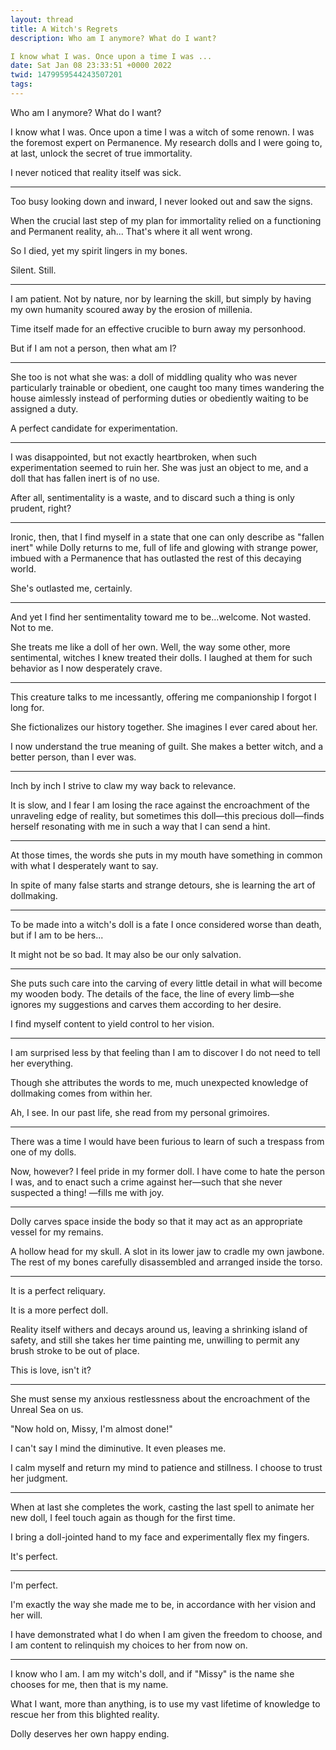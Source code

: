 ```yaml
---
layout: thread
title: A Witch's Regrets
description: Who am I anymore? What do I want?

I know what I was. Once upon a time I was ...
date: Sat Jan 08 23:33:51 +0000 2022
twid: 1479959544243507201
tags:
---
```

<article class="thread">
<section class="tweet">
<p>Who am I anymore? What do I want?</p>
<p>I know what I was. Once upon a time I was a witch of some renown. I was the foremost expert on Permanence. My research dolls and I were going to, at last, unlock the secret of true immortality.</p>
<p>I never noticed that reality itself was sick.</p>
</section>
<hr class="tweet_sep">
<section class="tweet">
<p>Too busy looking down and inward, I never looked out and saw the signs.</p>
<p>When the crucial last step of my plan for immortality relied on a functioning and Permanent reality, ah... That's where it all went wrong.</p>
<p>So I died, yet my spirit lingers in my bones.</p>
<p>Silent. Still.</p>
</section>
<hr class="tweet_sep">
<section class="tweet">
<p>I am patient. Not by nature, nor by learning the skill, but simply by having my own humanity scoured away by the erosion of millenia.</p>
<p>Time itself made for an effective crucible to burn away my personhood.</p>
<p>But if I am not a person, then what am I?</p>
</section>
<hr class="tweet_sep">
<section class="tweet">
<p>She too is not what she was: a doll of middling quality who was never particularly trainable or obedient, one caught too many times wandering the house aimlessly instead of performing duties or obediently waiting to be assigned a duty.</p>
<p>A perfect candidate for experimentation.</p>
</section>
<hr class="tweet_sep">
<section class="tweet">
<p>I was disappointed, but not exactly heartbroken, when such experimentation seemed to ruin her. She was just an object to me, and a doll that has fallen inert is of no use.</p>
<p>After all, sentimentality is a waste, and to discard such a thing is only prudent, right?</p>
</section>
<hr class="tweet_sep">
<section class="tweet">
<p>Ironic, then, that I find myself in a state that one can only describe as  "fallen inert" while Dolly returns to me, full of life and glowing with strange power, imbued with a Permanence that has outlasted the rest of this decaying world.</p>
<p>She's outlasted me, certainly.</p>
</section>
<hr class="tweet_sep">
<section class="tweet">
<p>And yet I find her sentimentality toward me to be...welcome. Not wasted. Not to me.</p>
<p>She treats me like a doll of her own. Well, the way some other, more sentimental, witches I knew treated their dolls. I laughed at them for such behavior as I now desperately crave.</p>
</section>
<hr class="tweet_sep">
<section class="tweet">
<p>This creature talks to me incessantly, offering me companionship I forgot I long for.</p>
<p>She fictionalizes our history together. She imagines I ever cared about her.</p>
<p>I now understand the true meaning of guilt. She makes a better witch, and a better person, than I ever was.</p>
</section>
<hr class="tweet_sep">
<section class="tweet">
<p>Inch by inch I strive to claw my way back to relevance.</p>
<p>It is slow, and I fear I am losing the race against the encroachment of the unraveling edge of reality, but sometimes this doll—this precious doll—finds herself resonating with me in such a way that I can send a hint.</p>
</section>
<hr class="tweet_sep">
<section class="tweet">
<p>At those times, the words she puts in my mouth have something in common with what I desperately want to say.</p>
<p>In spite of many false starts and strange detours, she is learning the art of dollmaking.</p>
</section>
<hr class="tweet_sep">
<section class="tweet">
<p>To be made into a witch's doll is a fate I once considered worse than death, but if I am to be hers...</p>
<p>It might not be so bad. It may also be our only salvation.</p>
</section>
<hr class="tweet_sep">
<section class="tweet">
<p>She puts such care into the carving of every little detail in what will become my wooden body. The details of the face, the line of every limb—she ignores my suggestions and carves them according to her desire.</p>
<p>I find myself content to yield control to her vision.</p>
</section>
<hr class="tweet_sep">
<section class="tweet">
<p>I am surprised less by that feeling than I am to discover I do not need to tell her everything.</p>
<p>Though she attributes the words to me, much unexpected knowledge of dollmaking comes from within her.</p>
<p>Ah, I see. In our past life, she read from my personal grimoires.</p>
</section>
<hr class="tweet_sep">
<section class="tweet">
<p>There was a time I would have been furious to learn of such a trespass from one of my dolls.</p>
<p>Now, however? I feel pride in my former doll. I have come to hate the person I was, and to enact such a crime against her—such that she never suspected a thing! —fills me with joy.</p>
</section>
<hr class="tweet_sep">
<section class="tweet">
<p>Dolly carves space inside the body so that it may act as an appropriate vessel for my remains.</p>
<p>A hollow head for my skull. A slot in its lower jaw to cradle my own jawbone. The rest of my bones carefully disassembled and arranged inside the torso.</p>
</section>
<hr class="tweet_sep">
<section class="tweet">
<p>It is a perfect reliquary.</p>
<p>It is a more perfect doll.</p>
<p>Reality itself withers and decays around us, leaving a shrinking island of safety, and still she takes her time painting me, unwilling to permit any brush stroke to be out of place.</p>
<p>This is love, isn't it?</p>
</section>
<hr class="tweet_sep">
<section class="tweet">
<p>She must sense my anxious restlessness about the encroachment of the Unreal Sea on us.</p>
<p>"Now hold on, Missy, I'm almost done!"</p>
<p>I can't say I mind the diminutive. It even pleases me.</p>
<p>I calm myself and return my mind to patience and stillness. I choose to trust her judgment.</p>
</section>
<hr class="tweet_sep">
<section class="tweet">
<p>When at last she completes the work, casting the last spell to animate her new doll, I feel touch again as though for the first time.</p>
<p>I bring a doll-jointed hand to my face and experimentally flex my fingers.</p>
<p>It's perfect.</p>
</section>
<hr class="tweet_sep">
<section class="tweet">
<p>I'm perfect.</p>
<p>I'm exactly the way she made me to be, in accordance with her vision and her will.</p>
<p>I have demonstrated what I do when I am given the freedom to choose, and I am content to relinquish my choices to her from now on.</p>
</section>
<hr class="tweet_sep">
<section class="tweet">
<p>I know who I am. I am my witch's doll, and if "Missy" is the name she chooses for me, then that is my name. </p>
<p>What I want, more than anything, is to use my vast lifetime of knowledge to rescue her from this blighted reality.</p>
<p>Dolly deserves her own happy ending.</p>
</section>
</article>
